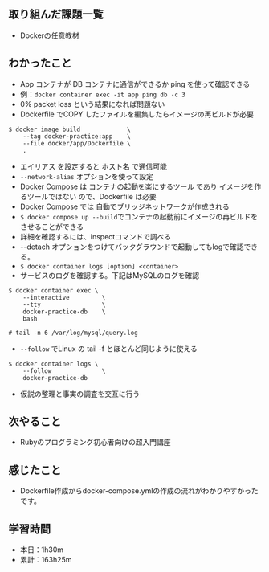## 取り組んだ課題一覧
- Dockerの任意教材
## わかったこと
- App コンテナが DB コンテナに通信ができるか ping を使って確認できる
- 例：`docker container exec -it app ping db -c 3`
- 0% packet loss という結果になれば問題ない
- Dockerfile でCOPY したファイルを編集したらイメージの再ビルドが必要
```
$ docker image build             \
    --tag docker-practice:app    \
    --file docker/app/Dockerfile \
    .
```
- エイリアス を設定すると ホスト名 で通信可能
- `--network-alias` オプションを使って設定
- Docker Compose は コンテナの起動を楽にするツール であり イメージを作るツールではない ので、Dockerfile は必要
- Docker Compose では 自動でブリッジネットワークが作成される
- `$ docker compose up --build`でコンテナの起動前にイメージの再ビルドをさせることができる
- 詳細を確認するには、inspectコマンドで調べる
- --detach オプションをつけてバックグラウンドで起動してもlogで確認できる。
- `$ docker container logs [option] <container>`
- サービスのログを確認する。下記はMySQLのログを確認
```
$ docker container exec \
    --interactive         \
    --tty                 \
    docker-practice-db    \
    bash

# tail -n 6 /var/log/mysql/query.log
```
- `--follow` でLinux の tail -f とほとんど同じように使える
```
$ docker container logs \
    --follow              \
    docker-practice-db
```
- 仮説の整理と事実の調査を交互に行う
## 次やること
- Rubyのプログラミング初心者向けの超入門講座
## 感じたこと
- Dockerfile作成からdocker-compose.ymlの作成の流れがわかりやすかったです。
## 学習時間
- 本日：1h30m
- 累計：163h25m
